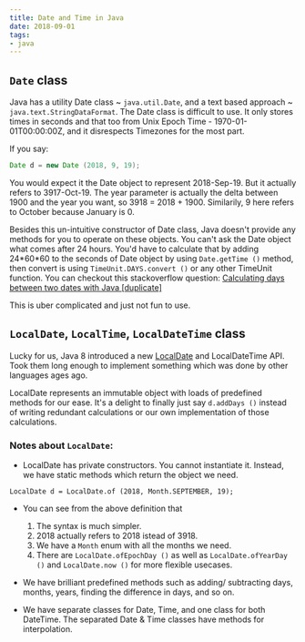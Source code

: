 ```yaml
---
title: Date and Time in Java
date: 2018-09-01
tags:
- java
---
```


## `Date` class

Java has a utility Date class ~ `java.util.Date`, and a text based approach ~ `java.text.StringDataFormat`. The Date class is difficult to use. It only stores times in seconds and that too from Unix Epoch Time - 1970-01-01T00:00:00Z, and it disrespects Timezones for the most part.

If you say: 
```java
Date d = new Date (2018, 9, 19);
```

You would expect it the Date object to represent 2018-Sep-19. But it actually refers to 3917-Oct-19. The year parameter is actually the delta between 1900 and the year you want, so 3918 = 2018 + 1900. Similarily, 9 here refers to October because January is 0.

Besides this un-intuitive constructor of Date class, Java doesn't provide any methods for you to operate on these objects. You can't ask the Date object what comes after 24 hours. You'd have to calculate that by adding 24\*60\*60 to the seconds of Date object by using `Date.getTime ()` method, then convert is using `TimeUnit.DAYS.convert ()` or any other TimeUnit function. You can checkout this stackoverflow question: [Calculating days between two dates with Java \[duplicate\]
](https://stackoverflow.com/questions/20165564/calculating-days-between-two-dates-with-java)

This is uber complicated and just not fun to use. 

## `LocalDate`, `LocalTime`, `LocalDateTime` class

Lucky for us, Java 8 introduced a new [LocalDate](https://docs.oracle.com/javase/8/docs/api/java/time/LocalDate.html) and LocalDateTime API. Took them long enough to implement something which was done by other languages ages ago.

LocalDate represents an immutable object with loads of predefined methods for our ease. It's a delight to finally just say `d.addDays ()` instead of writing redundant calculations or our own implementation of those calculations.

### Notes about `LocalDate`:

* LocalDate has private constructors. You cannot instantiate it. Instead, we have static methods which return the object we need.

`LocalDate d = LocalDate.of (2018, Month.SEPTEMBER, 19);`

* You can see from the above definition that 
    1. The syntax is much simpler.
    2. 2018 actually refers to 2018 istead of 3918.
    3. We have a `Month` enum with all the months we need.
    4. There are `LocalDate.ofEpochDay ()` as well as `LocalDate.ofYearDay ()` and `LocalDate.now ()` for more flexible usecases.

* We have brilliant predefined methods such as adding/ subtracting days, months, years, finding the difference in days, and so on.

* We have separate classes for Date, Time, and one class for both DateTime. The separated Date & Time classes have methods for interpolation.
